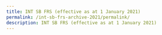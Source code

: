 ```yaml
---
title: INT SB FRS (effective as at 1 January 2021)
permalink: /int-sb-frs-archive-2021/permalink/
description: INT SB FRS (effective as at 1 January 2021)
---
```


